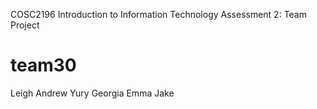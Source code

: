 COSC2196
Introduction to Information Technology
Assessment 2: Team Project

# team30

Leigh
Andrew
Yury
Georgia
Emma
Jake
